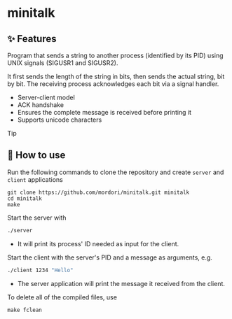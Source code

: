 # minitalk
## ✨ Features
Program that sends a string to another process (identified by its PID) using UNIX signals (SIGUSR1 and SIGUSR2).

It first sends the length of the string in bits, then sends the actual string, bit by bit. The receiving process acknowledges each bit via a signal handler.
- Server-client model
- ACK handshake
- Ensures the complete message is received before printing it
- Supports unicode characters

> [!TIP]
> ## 🚀 How to use
Run the following commands to clone the repository and create `server` and `client` applications
``` git
git clone https://github.com/mordori/minitalk.git minitalk
cd minitalk
make
```
Start the server with
``` bash
./server
```
- It will print its process' ID needed as input for the client.

Start the client with the server's PID and a message as arguments, e.g.
``` bash
./client 1234 "Hello"
```
- The server application will print the message it received from the client.

To delete all of the compiled files, use
``` Makefile
make fclean
```
